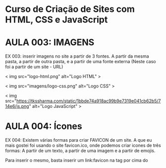 # Curso de Criação de Sites com HTML, CSS e JavaScript

# AULA 003: IMAGENS
EX 003: inserir imagens no site a partir de 3 fontes. A partir da mesma pasta, a partir de outra pasta, e a partir de uma fonte externa (Neste caso foi a partir de um site - URL)

<!-- Inserir imagens a partir da mesma pasta -->
< img src="logo-html.png" alt="Logo HTML" >

<!-- Inserir imagens a partir de uma pasta dentro da pasta -->    
< img src="imagens/logo-css.png" alt="Logo CSS" >

<!-- Inserir uma pasta a partir de um site com um URL -->
< img src="https://tkssharma.com/static/1bbde74a918ac99b9e7319e041cb62b5/714e6/js.png" alt="Logo JavaScript" >

# AULA 004: Ícones
EX 004: Existem várias formas para criar FAVICON de um site. A que eu mais gostei foi usando o site favicon.ico, onde podemos criar icones de três formas: A partir de um texto, a partir de uma imagem e a partir de emojis.

Para inserir o mesmo, basta inserir um link:favicon na tag <head> por cima do <title> a tag < link rel="shortcut icon" href="html.ico" type = "image/x-icon" >

# AULA 006: Hierarquia de Títulos
EX 006: Para criar a hierarquia dos títulos é necessário inserir as tags <h1> até a <h6>

# AULA 008: Formatação - Negrito e Itálico

Quando quisermos negritar, não usamos < b >xxx< /b > passamos a usar os < Strong >xxx< /strong > e no itálico, já não usamos < i >xxx< /i >, mas sim < em >xxx< /em >. 

Usamos a tecla de Atalho Ctrl + Shift + P, para abrir o Wrap with abbreviation, para podermos colocar as tags de forma mais rápida, sem ter que estar constantemente abrir e fechar.

Outras Formatações:

EX 008 - CÓDIGO FONTE: São partes de um código.

O código fonte de um site é o conjunto de instruções em linguagem HTML (Hypertext Markup Language) que define a estrutura e o conteúdo de uma página da web. Basicamente, é o “esqueleto” de um site, contendo todas as marcações e comandos que ditam como a página deve ser exibida no navegador.

<code> <!-- Ao fazer simplesmente o code ele perde a indentação -->
    num = int(input('Digite um número'))
    if num % 2 == 0:
        print(f'O número {num} é PAR)
    else
        print(f'O número {num} é ÍMPAR)
    print('Fim do programa')
</code>

<pre>
    <code> <!-- usando assim, ele vai indentar, mas vai colocar o texto com as tabulações e na pagina vai aparecer mais a esquerda -->
        num = int(input('Digite um número'))
        if num % 2 == 0:
            print(f'O número {num} é PAR)
        else
            print(f'O número {num} é ÍMPAR)
        print('Fim do programa')
    </code>
</pre>

BLOCKQUOTE: é para criar sitações extraidas de um livro, por exemplo algo que alguém escreveu e nós queremos fazer referência desta frase. Então usamos a blockquote, escrevemos a passagem dentro do < blockquote > e usamos um parâmetro dentro dela cite="": < blockquote cite="" > e dentro deste colamos o link do site.

# AULA 009: LISTAS ORDENADAS E LISTAS NÃO ORDENADAS

LISTAS ORDENADAS: Para usar as Ordered List, usa-se a tag < ol > para delimitar a lista e < li > (list item) para identificar cada item da lista. A tag < ol > possui um parâmetro type, onde configuramos o tipo de marcador da lista atual. As opções de valores para esse parâmetro são:

‣ 1 - Valor padrão. Cria listas numeradas. Ex: 1, 2, 3, 4, …
‣ A - Cria listas alfabéticas em maiúsculas. Ex: A, B, C, D, …
‣ a - Cria listas alfabéticas em minúsculas. Ex: a, b, c, d, …
‣ I - Cria listas com algarismos romanos em maiúsculas. Ex: I, II, III, IV, …
‣ i - Cria listas com algarismos romanos em minúsculas. Ex: i, ii, iii, iv, …

Também podemos indicar o início da contagem usando o parâmetro start. Por exemplo, a tag < ol type=“I” start = “5” > vai gerar itens numerados como V, VI, VII, VIII, IX, … 

LISTAS NÃO ORDENADAS: Para criar uma unordered list, vamos usar a tag < ul > para delimitar a lista e a tag < li > para criar cada um dos seus itens internos. O marcador padrão é a bolinha preta totalmente preenchida (circle), mas existe a opção de configurar a propriedade type da tag < ul > com os seguintes valores:

‣ disc - padrão. Uma bola preta totalmente pintada
‣ circle - Uma bola com uma borda preta e sem preenchimento
‣ square - Um pequeno quadrado preto totalmente pintado

LISTAS DE DEFINIÇÃO

dl - Definiction List (Lista de Definição):
dt - Definiction Term (Termo de Definição):
dd - Definiction Description (Descrição da Definição):

< dl >
    < dt >HTML< /dt >
    < dd >Linguagem de marcação utilizada para criar o conteúdo do site.< /dd >
</dl>

# AULA 010: LIGAÇÕES EM TODA PARTE

Para criar um hyperlink, devemos criar âncoras através da tag <a>. O principal atributo dessa tag é o href, que cria uma referência hipertexto,  dentro do atributo href, o que colocamos foi uma URL completa para outro site.

Para poder controlar onde o site de destino vai abrir, podemos usar o atributo target, que suporta os seguintes valores:
‣ _blank: vai abrir o link em uma nova janela em branco
‣ _self: vai abrir o link na janela ou frame atual (padrão) 

* Ligações Externas: < a href="https://www.facebook.com/kenenediogo98" target="_blank" rel="External" >minha conta do facebook< /a >
* Ligações Internas: < a href="noticias/pag003.html" rel="next" target="_self" >Terceira página (notícias)< /a >

para efetuar download de algum material em PDF, ou de um arquivo ZIP qualquer. Aqui vão alguns media types bem usados no nosso dia-a-dia:
‣ application/zip       ‣ text/html     ‣ text/css      ‣ text/javascript       ‣ video/mp4         ‣ video/H264            ‣ video/JPEG
‣ audio/aac             ‣ audio/mpeg    ‣ font/ttf      ‣ image/jpeg            ‣ image/png

* Links para Download: < a href="livro/10 - Ligações em toda parte.pdf" download="10 - Ligações em toda parte.pdf" target="_blank" type="application/pdf" >Baixar o livro em PDF< /a >

Existe um recurso bem interessante para links que é indicar qual é a natureza do destino usando o atributo rel. Esse atributo aceita vários valores, entre eles vou citar:

‣ next indica que o link é para a próxima parte do documento atual
‣ prev indica que o link é para a parte anterior do documento atual
‣ author indica que é um link para o site do autor do artigo atual
‣ external indica que é um link para outro site que não faz parte do site

# AULA 011: MÍDIAS (FOTOS E AUDIOS)

Aula 011: FOTOS

 < picture >
   < source media="(max-width: 750px)" srcset="imagens/foto-p.png" type="image/png" >
   < source media="(max-width: 1050px)" srcset="imagens/foto-m.png" type="image/png" >
   < img src="imagens/foto-g.png" alt="Imagem flexivel" >
< /picture >

É importante que existe uma ordem entre os <source>, e nessa nossa configuração, os itens mais acima sejam os menores tamanhos para max-width e que os seguintes sejam maiores, de forma crescente. O último item dentro de <picture> deve ser a imagem padrão.

Note que a tag < source > possui três atributos:

‣ type: vai indicar o media type da imagem que usamos (veja mais informações sobre media types no capítulo 10).
‣ srcset: vai configurar o nome da imagem que será carregada quando o tamanho indicado for atingido.
‣ media: indica o tamanho máximo a ser considerado para carregar a imagem indicada no atributo srcset.

Aula 011: AUDIOS

< audio preload="metadata" autoplay controls >
   < source src="midia/guanacast-33.mp3" type="audio/mpeg" >
   < source src="midia/guanacast-33.ogg" type="audio/ogg" >
   < source src="midia/guanacast-33.wav" type="audio/wav" >
   < p >Infelizmente seu navegador não consegue reproduzir áudio. < a href="midia/guanacast-33.mp3" >baixar o arquivo MP3< /a >< /p >
< /audio >

Vamos analisar os principais atributos da tag <audio> antes de mais nada:

‣ O atributo preload: indica se o áudio será pré-carregado ou não e aceita três valores:
๏ metadata: vai carregar apenas as informações sobre o arquivo (tamanho, tempo, informações de direitos, etc)
๏ none: não vai carregar absolutamente nada até que o usuário clique no botão play ou um script inicie a reprodução
๏ auto: (padrão) vai carregar o arquivo de áudio inteiro assim que a página for carregada, mesmo que o usuário nunca aperte o play

‣ O atributo controls: vai apresentar o player na tela. Caso não seja colocado na tag < audio >, o controle será transparente e o usuário não poderá interagir com ele.
‣ O atributo autoplay: quando inserido, vai iniciar a reprodução do áudio assim que a página for carregada.
‣ O atributo loop: vai fazer com que o áudio seja repetido eternamente assim que terminar a sua reprodução.

Dentro da tag < audio >, adicionamos vários < source > com formatos diferentes do mesmo áudio. Coloque na parte de cima o seu formato favorito. Os demais só serão carregados caso o de cima falhe. Caso todos falhem, criamos um parágrafo que permite o download do arquivo MP3 para ouvir no player padrão do dispositivo.

# AULA 012: VÍDEOS

VÍDEOS

< video width="500" poster="imagens/limoes-capa.png" controls >
    < source src="midia/meu-video.mp4" type="video/mp4" >
    < source src="midia/meu-video.m4v" type="video/mp4" >
    < source src="midia/meu-video.webm" type="video/ogg" >
    < p >Seu navegador não tem compatibilidade com a reprodução de vídeos< /p >
< /video >

Atributos importantes ta tag video:

‣ width: vai indicar a largura que o vídeo vai ter na tela. Nesse exemplo, 600px.
‣ poster: configura uma imagem que vai aparecer como uma capa, enquanto o visitante não aperta o play para reproduzir o vídeo
‣ controls: vai configurar se os controles do vídeo vão aparecer na parte inferior da mídia. Por padrão, os controles não aparecerão, mas basta colocar a palavra controls na tag < video >.
‣ autoplay: diz para o navegador se o vídeo vai começar a tocar automaticamente, assim que a página for carregada.
‣ loop: vai reproduzir novamente o vídeo assim que ele terminar

# AULA 013: ESTILO INLINE

O Estilo inline, significa fazer a estilização nas tags HTML com CSS na própria linha.

< body style="background-color: lightskyblue; font-family: Arial, Helvetica, sans-serif; font-size: 20px;" >

    < h1 style="color:mediumblue; background-color: dodgerblue; font-size: 1.5em;">Capítulo 1</h1 >
    < h2 style="color: darkred; font-size: 1.2em;">Capítulo 1.1< /h2 >
    
    < h1 style="color:mediumblue; background-color: dodgerblue; font-size: 1.5em;" >Ca
    < h2 style="color: darkred; font-size: 1.2em;">Capítulo 2.1< /h2 >
    
    < p style="text-align: justify;">Lorem ipsum dolor sit amet consectetur adipisicing elit. Adipisci delectus debitis eligendi cumque quis consequuntur! Quas, velit dignissimos provident minima cumque, sed cum ab inventore ipsum natus ipsa error reiciendis.</p>

# AULA 014: ESTILOS LOCAIS / INTERNOS

A esitização do texto é feita dentro da Tag <Head>, com a tag:

 < Style >
    body{
       background-color: blue;
      }
< /style >

# AULA 015: Estilos Externos ESTILOS EXTERNOS

@charset "UTF-8";

body {
    background-color: lightsteelblue;
    font-family: Arial, Helvetica, sans-serif;
    font-size: 20px; }

h1 {
    color: darkblue;
    background-color: lightblue; }

h2 {
    color:darkred }

p {
    text-align: justify; }

a {
    text-decoration: none; }

# AULA 016

REPRESENTAÇÃO DE CORES:

Podemos fazer a representação de cores de tres maneiras:

<!-- Representação por códigos Hexadecimais; Decimal: 0 1 2 3 4 5 6 7 8 9; Hexadecimal: 0 1 2 3 4 5 6 7 8 9 A B C SD E F -->
< h2 style="background-color: #0000ff; color: #ffffff";">Exemplo de Cores 2< /h2 >

<!-- Representação por Código RGB (Red,Green, Blue) -->
< h2 style="background-color: rgb(0, 0, 255); color: rgb(255, 255, 255);" >Exemplo de Cores 3< /h2 >

<!-- Representação por Características de Cores: (Hue(matis), Saturation(saturação), Luminosity(luminosidade)) -->
< h2 style="background-color: hsl(240, 100%, 50%); color: hsl(0, 0%, 100%);">Exemplo de Cores 4< /h2 >

GRADIENTES (DEGRADE):

Para usar um gradiente, temos que usar a propriedade: "background-image", com a propriedade: "liner-gradient", e os seus atributos: "to right, white, blue", podemos usar também "to left", "to right", "to top", "to bottom", ou ainda usar em graus: 90deg, 45deg, -45deg, -90deg etc. Podemos ainda adicionar a percentagem de ocupação da cor a frente do código da cor.

< style >
        
	* { /* Configurações globais em CSS */
        	height: 100%;
       	}

        body{ /* para inserir gradiente, tem que usar essa propriedade: Background-image, com a propriedade: linear-gradient
            		
		background-image: linear-gradient(to right, #7A0FFF 1%, #C500FA, #FF00C3, #FF6500, #FFC300);
            	background-image: radial-gradient(circle, #7A0FFF, #C500FA, #FF00C3, #FF6500, #FFC300);
            	background-attachment: fixed; /* fundo fixo */
        }

< /style >



